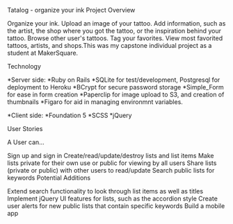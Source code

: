Tatalog - organize your ink
Project Overview

Organize your ink. Upload an image of your tattoo. Add information, such as the artist, the shop where you got the tattoo, or the inspiration behind your tattoo. Browse other user's tattoos. Tag your favorites. View most favorited tattoos, artists, and shops.This was my capstone individual project as a student at MakerSquare.

Technology

*Server side: 
  *Ruby on Rails 
  *SQLite for test/development, Postgresql for deployment to Heroku
  *BCrypt for secure password storage
  *Simple_Form for ease in form creation
  *Paperclip for image upload to S3, and creation of thumbnails
  *Figaro for aid in managing environmnt variables.

*Client side:
  *Foundation 5
  *SCSS
  *jQuery

User Stories

A User can...

Sign up and sign in
Create/read/update/destroy lists and list items
Make lists private for their own use or public for viewing by all users
Share lists (private or public) with other users to read/update
Search public lists for keywords
Potential Additions

Extend search functionality to look through list items as well as titles
Implement jQuery UI features for lists, such as the accordion style
Create user alerts for new public lists that contain specific keywords
Build a mobile app